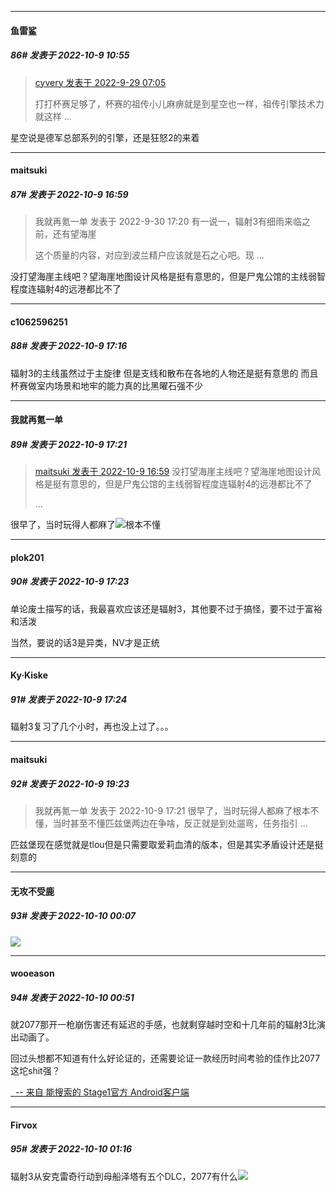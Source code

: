 

*****

####  鱼雷鲨  
##### 86#       发表于 2022-10-9 10:55

<blockquote><a href="httphttps://bbs.saraba1st.com/2b/forum.php?mod=redirect&amp;goto=findpost&amp;pid=57691675&amp;ptid=2097175" target="_blank">cyvery 发表于 2022-9-29 07:05</a>

打打杯赛足够了，杯赛的祖传小儿麻痹就是到星空也一样，祖传引擎技术力就这样 ...</blockquote>
星空说是德军总部系列的引擎，还是狂怒2的来着



*****

####  maitsuki  
##### 87#       发表于 2022-10-9 16:59

<blockquote>我就再氪一单 发表于 2022-9-30 17:20
有一说一，辐射3有细雨来临之前，还有望海崖

这个质量的内容，对应到波兰精户应该就是石之心吧。现 ...</blockquote>
没打望海崖主线吧？望海崖地图设计风格是挺有意思的，但是尸鬼公馆的主线弱智程度连辐射4的远港都比不了



*****

####  c1062596251  
##### 88#       发表于 2022-10-9 17:16

辐射3的主线虽然过于主旋律 但是支线和散布在各地的人物还是挺有意思的 而且杯赛做室内场景和地牢的能力真的比黑曜石强不少

*****

####  我就再氪一单  
##### 89#       发表于 2022-10-9 17:21

<blockquote><a href="httphttps://bbs.saraba1st.com/2b/forum.php?mod=redirect&amp;goto=findpost&amp;pid=57830333&amp;ptid=2097175" target="_blank">maitsuki 发表于 2022-10-9 16:59</a>
没打望海崖主线吧？望海崖地图设计风格是挺有意思的，但是尸鬼公馆的主线弱智程度连辐射4的远港都比不了

 ...</blockquote>
很早了，当时玩得人都麻了<img src="https://static.saraba1st.com/image/smiley/face2017/125.png" referrerpolicy="no-referrer">根本不懂

*****

####  plok201  
##### 90#       发表于 2022-10-9 17:23

单论废土描写的话，我最喜欢应该还是辐射3，其他要不过于搞怪，要不过于富裕和活泼

当然，要说的话3是异类，NV才是正统



*****

####  Ky·Kiske  
##### 91#       发表于 2022-10-9 17:24

辐射3复习了几个小时，再也没上过了。。。



*****

####  maitsuki  
##### 92#       发表于 2022-10-9 19:23

<blockquote>我就再氪一单 发表于 2022-10-9 17:21
很早了，当时玩得人都麻了根本不懂，当时甚至不懂匹兹堡两边在争啥，反正就是到处遛弯，任务指引 ...</blockquote>
匹兹堡现在感觉就是tlou但是只需要取爱莉血清的版本，但是其实矛盾设计还是挺刻意的



*****

####  无攻不受鹿  
##### 93#       发表于 2022-10-10 00:07

<img src="https://static.saraba1st.com/image/smiley/face2017/105.png" referrerpolicy="no-referrer">



*****

####  wooeason  
##### 94#       发表于 2022-10-10 00:51

就2077那开一枪崩伤害还有延迟的手感，也就剩穿越时空和十几年前的辐射3比演出动画了。

回过头想都不知道有什么好论证的，还需要论证一款经历时间考验的佳作比2077这坨shit强？

[  -- 来自 能搜索的 Stage1官方 Android客户端](https://www.coolapk.com/apk/140634)



*****

####  Firvox  
##### 95#       发表于 2022-10-10 01:16

辐射3从安克雷奇行动到母船泽塔有五个DLC，2077有什么<img src="https://static.saraba1st.com/image/smiley/face2017/047.png" referrerpolicy="no-referrer">

